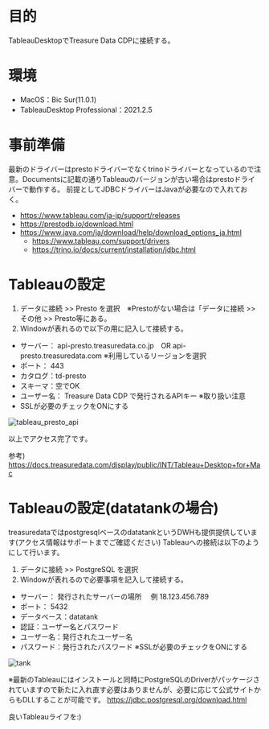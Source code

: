 # 目的
TableauDesktopでTreasure Data CDPに接続する。


# 環境
- MacOS：Bic Sur(11.0.1)
- TableauDesktop Professional：2021.2.5
 
# 事前準備
最新のドライバーはprestoドライバーでなくtrinoドライバーとなっているので注意。Documentsに記載の通りTableauのバージョンが古い場合はprestoドライバーで動作する。
前提としてJDBCドライバーはJavaが必要なので入れておく。
 - https://www.tableau.com/ja-jp/support/releases
 - https://prestodb.io/download.html
 - https://www.java.com/ja/download/help/download_options_ja.html
 	- https://www.tableau.com/support/drivers
 	- https://trino.io/docs/current/installation/jdbc.html

# Tableauの設定
1. データに接続 >> Presto を選択　※Prestoがない場合は「データに接続 >> その他 >> Presto等にある。
1. Windowが表れるので以下の用に記入して接続する。

- サーバー： api-presto.treasuredata.co.jp　OR  api-presto.treasuredata.com ※利用しているリージョンを選択
- ポート： 443
- カタログ：td-presto
- スキーマ：空でOK
- ユーザー名： Treasure Data CDP で発行されるAPIキー ※取り扱い注意
- SSLが必要のチェックをONにする

![tableau_presto_api](https://user-images.githubusercontent.com/61743001/155908611-dafac332-13d5-43a2-8062-a2db80233e52.jpg)


以上でアクセス完了です。

参考)
https://docs.treasuredata.com/display/public/INT/Tableau+Desktop+for+Mac

# Tableauの設定(datatankの場合)
treasuredataではpostgresqlベースのdatatankというDWHも提供提供しています(アクセス情報はサポートまでご確認ください)
Tableauへの接続は以下のようにして行います。

1. データに接続 >> PostgreSQL を選択　
1. Windowが表れるので必要事項を記入して接続する。


- サーバー： 発行されたサーバーの場所  　例 18.123.456.789
- ポート： 5432
- データベース：datatank
- 認証：ユーザー名とパスワード
- ユーザー名：発行されたユーザー名
- パスワード：発行されたパスワード
※SSLが必要のチェックをONにする

![tank](https://user-images.githubusercontent.com/61743001/171306847-ee31bc21-3b8e-4d09-a628-28e5e33f28e3.jpg)

※最新のTableauにはインストールと同時にPostgreSQLのDriverがパッケージされていますので新たに入れ直す必要はありませんが、必要に応じて公式サイトからもDLLすることが可能です。
https://jdbc.postgresql.org/download.html

良いTableauライフを:)


